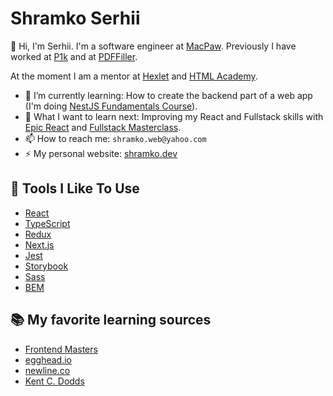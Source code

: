 # Shramko Serhii

👋 Hi, I'm Serhii. I'm a software engineer at [MacPaw](https://macpaw.com/).
Previously I have worked at [P1k](https://p1k.org/) and at [PDFFiller](https://www.pdffiller.com/).

At the moment I am a mentor at [Hexlet](https://ru.hexlet.io/) and [HTML Academy](https://htmlacademy.ru).

[//]: # (- 🔭 I’m currently working on:)
- 🌱 I’m currently learning: How to create the backend part of a web app (I'm doing [NestJS Fundamentals Course](https://courses.nestjs.com/)).
- 🤔 What I want to learn next: Improving my React and Fullstack skills with [Epic React](https://epicreact.dev/) and [Fullstack Masterclass](https://www.newline.co/tinyhouse).
- 📫 How to reach me: `shramko.web@yahoo.com`
- ⚡ My personal website: [shramko.dev](https://shramko.dev/)

## 🔧 Tools I Like To Use

- [React](https://reactjs.org/)
- [TypeScript](https://www.typescriptlang.org/)
- [Redux](https://redux.js.org/)
- [Next.js](https://nextjs.org/)
- [Jest](https://jestjs.io/)
- [Storybook](https://storybook.js.org/)
- [Sass](https://sass-lang.com/)
- [BEM](https://en.bem.info/methodology/)


## 📚 My favorite learning sources

- [Frontend Masters](https://frontendmasters.com/)
- [egghead.io](https://egghead.io/)
- [newline.co](https://www.newline.co/)
- [Kent C. Dodds](https://kentcdodds.com/)
